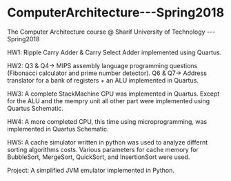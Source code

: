 # ComputerArchitecture---Spring2018
The Computer Architecture course @ Sharif University of Technology ---Spring2018


HW1: Ripple Carry Adder & Carry Select Adder implemented using Quartus.

HW2: Q3 & Q4-> MIPS assembly language programming questions (Fibonacci calculator and prime number detector).
     Q6 & Q7-> Address translator for a bank of registers + an ALU implemented in Quartus.
     
HW3: A complete StackMachine CPU was implemented in Quartus. Except for the ALU and the mempry unit all other part were implemented using Quartus Schematic. 

HW4: A more completed CPU, this time using microprogramming, was implemented in Quartus Schematic.

HW5: A cache simulator written in python was used to analyze differnt sorting algorithms costs. Various parameters for cache memory for BubbleSort, MergeSort, QuickSort, and InsertionSort were used.

Project: A simplified JVM emulator implemented in Python.
